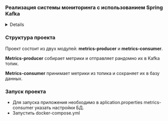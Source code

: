 ### Реализация системы мониторинга с использованием Spring Kafka

<details>
  Цель:
Создать систему мониторинга, которая будет отслеживать работу различных компонентов вашего приложения с помощью Spring Kafka. Эта система будет включать в себя Producer для отправки метрик, Consumer для их обработки и анализа, а также REST API для просмотра метрик.

Общая архитектура системы:

Producer Service:

Создать микросервис "Metrics Producer", который будет отслеживать и собирать метрики работы приложения и отправлять их в Kafka топик "metrics-topic".
Реализовать следующие API для взаимодействия с микросервисом:
POST /metrics: Отправка метрик работы приложения в формате JSON. Метрики могут включать информацию о производительности, использовании ресурсов, ошибках и т. д.
Consumer Service:

Создать микросервис "Metrics Consumer", который будет принимать метрики из Kafka топика "metrics-topic" и анализировать их для выявления проблем и трендов.
Реализовать обработку метрик и вывод статистики в логи или базу данных для последующего анализа.
REST API:

Реализовать REST API в микросервисе "Metrics Consumer" для просмотра метрик.
GET /metrics: Получение списка всех метрик.
GET /metrics/{id}: Получение конкретной метрики по ее идентификатору.

Критерии успешного выполнения:

Микросервисы должны успешно обмениваться данными через Kafka и обеспечивать сбор и анализ метрик работы приложения.
API должно быть хорошо спроектировано, документировано и соответствовать принципам RESTful. 
Система должна быть масштабируемой, надежной и обладать высокой производительностью.
Должна быть предоставлена документация, объясняющая архитектуру системы, конфигурацию Kafka, а также инструкции по запуску и использованию системы.
</details>

### Структура проекта
Проект состоит из двух модулей: **metrics-producer** и **metrics-consumer**.

**Metrics-producer** собирает метрики и отправляет рандомно их в Kafka топик.

**Metrics-consumer** принимает метрики из топика и сохраняет их в базу данных. 

 ### Запуск проекта
- Для запуска приложения необходимо в aplication.properties metrics-consumer указать настройки БД.
- Запустить docker-compose.yml

 
